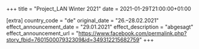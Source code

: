 +++
title = "Project_LAN Winter 2021"
date = 2021-01-29T21:00:00+01:00

[extra]
country_code = "de"
original_date = "26.–28.02.2021"
effect_announcement_date = "29.01.2021"
effect_description = "abgesagt"
effect_announcement_url = "https://www.facebook.com/permalink.php?story_fbid=760150007932309&id=349312215682759"
+++
